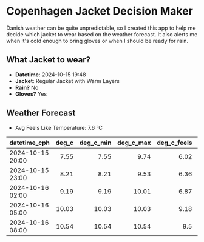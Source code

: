 
# Copenhagen Jacket Decision Maker

Danish weather can be quite unpredictable, so I created this app to help me decide which jacket to wear based on the weather forecast. 
It also alerts me when it's cold enough to bring gloves or when I should be ready for rain.

## What Jacket to wear?

- **Datetime**: 2024-10-15 19:48
- **Jacket**: Regular Jacket with Warm Layers
- **Rain?** No
- **Gloves?** Yes

## Weather Forecast
- Avg Feels Like Temperature: 7.6 °C

| datetime_cph     |   deg_c |   deg_c_min |   deg_c_max |   deg_c_feels | weather   | wind   | rain   |
|:-----------------|--------:|------------:|------------:|--------------:|:----------|:-------|:-------|
| 2024-10-15 20:00 |    7.55 |        7.55 |        9.74 |          6.02 | Clouds    | Low    | None   |
| 2024-10-15 23:00 |    8.21 |        8.21 |        9.53 |          6.36 | Clouds    | Low    | None   |
| 2024-10-16 02:00 |    9.19 |        9.19 |       10.01 |          6.87 | Clouds    | Low    | None   |
| 2024-10-16 05:00 |   10.03 |       10.03 |       10.03 |          9.18 | Clouds    | Low    | None   |
| 2024-10-16 08:00 |   10.54 |       10.54 |       10.54 |          9.5  | Clouds    | High   | None   |
        